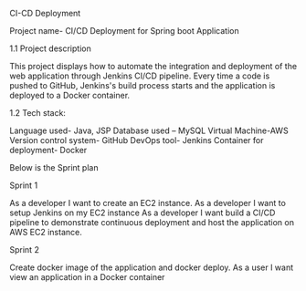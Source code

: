 CI-CD Deployment

 Project name- CI/CD Deployment for Spring boot Application 

1.1 Project description 

This project displays how to automate the integration and deployment of the web application through Jenkins CI/CD pipeline. Every time a code is pushed to GitHub, Jenkins's build process starts and the application is deployed to a Docker container. 

1.2 Tech stack:	 

Language used- Java, JSP 
Database used – MySQL 
Virtual Machine-AWS 
Version control system- GitHub 
DevOps tool- Jenkins 
Container for deployment- Docker 

Below is the Sprint plan

Sprint 1 

As a developer I want to create an EC2 instance. 
As a developer I want to setup Jenkins on my EC2 instance 
As a developer I want build a CI/CD pipeline to demonstrate continuous deployment and host the application on AWS EC2 instance. 

Sprint 2 

Create docker image of the application and docker deploy. 
As a user I want view an application in a Docker container 
